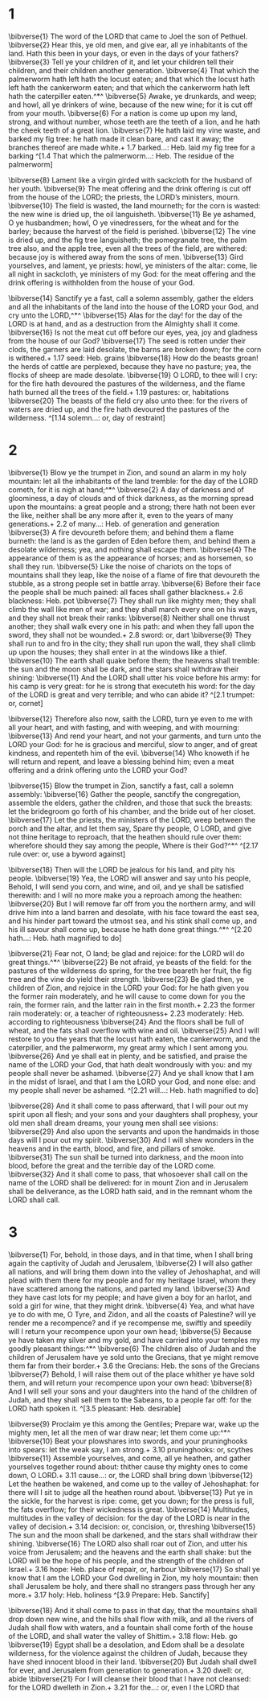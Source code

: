 # 1 
\bibverse{1} The word of the LORD that came to Joel the son of Pethuel. \bibverse{2} Hear this, ye old men, and give ear, all ye inhabitants of the land. Hath this been in your days, or even in the days of your fathers? \bibverse{3} Tell ye your children of it, and let your children tell their children, and their children another generation. \bibverse{4} That which the palmerworm hath left hath the locust eaten; and that which the locust hath left hath the cankerworm eaten; and that which the cankerworm hath left hath the caterpiller eaten.^*^ \bibverse{5} Awake, ye drunkards, and weep; and howl, all ye drinkers of wine, because of the new wine; for it is cut off from your mouth. \bibverse{6} For a nation is come up upon my land, strong, and without number, whose teeth are the teeth of a lion, and he hath the cheek teeth of a great lion. \bibverse{7} He hath laid my vine waste, and barked my fig tree: he hath made it clean bare, and cast it away; the branches thereof are made white.+ 1.7 barked…: Heb. laid my fig tree for a barking 
^[1.4 That which the palmerworm…: Heb. The residue of the palmerworm]

\bibverse{8} Lament like a virgin girded with sackcloth for the husband of her youth. \bibverse{9} The meat offering and the drink offering is cut off from the house of the LORD; the priests, the LORD’s ministers, mourn. \bibverse{10} The field is wasted, the land mourneth; for the corn is wasted: the new wine is dried up, the oil languisheth. \bibverse{11} Be ye ashamed, O ye husbandmen; howl, O ye vinedressers, for the wheat and for the barley; because the harvest of the field is perished. \bibverse{12} The vine is dried up, and the fig tree languisheth; the pomegranate tree, the palm tree also, and the apple tree, even all the trees of the field, are withered: because joy is withered away from the sons of men. \bibverse{13} Gird yourselves, and lament, ye priests: howl, ye ministers of the altar: come, lie all night in sackcloth, ye ministers of my God: for the meat offering and the drink offering is withholden from the house of your God. 

\bibverse{14} Sanctify ye a fast, call a solemn assembly, gather the elders and all the inhabitants of the land into the house of the LORD your God, and cry unto the LORD,^*^ \bibverse{15} Alas for the day! for the day of the LORD is at hand, and as a destruction from the Almighty shall it come. \bibverse{16} Is not the meat cut off before our eyes, yea, joy and gladness from the house of our God? \bibverse{17} The seed is rotten under their clods, the garners are laid desolate, the barns are broken down; for the corn is withered.+ 1.17 seed: Heb. grains \bibverse{18} How do the beasts groan! the herds of cattle are perplexed, because they have no pasture; yea, the flocks of sheep are made desolate. \bibverse{19} O LORD, to thee will I cry: for the fire hath devoured the pastures of the wilderness, and the flame hath burned all the trees of the field.+ 1.19 pastures: or, habitations \bibverse{20} The beasts of the field cry also unto thee: for the rivers of waters are dried up, and the fire hath devoured the pastures of the wilderness.
^[1.14 solemn…: or, day of restraint] 

# 2 
\bibverse{1} Blow ye the trumpet in Zion, and sound an alarm in my holy mountain: let all the inhabitants of the land tremble: for the day of the LORD cometh, for it is nigh at hand;^*^ \bibverse{2} A day of darkness and of gloominess, a day of clouds and of thick darkness, as the morning spread upon the mountains: a great people and a strong; there hath not been ever the like, neither shall be any more after it, even to the years of many generations.+ 2.2 of many…: Heb. of generation and generation \bibverse{3} A fire devoureth before them; and behind them a flame burneth: the land is as the garden of Eden before them, and behind them a desolate wilderness; yea, and nothing shall escape them. \bibverse{4} The appearance of them is as the appearance of horses; and as horsemen, so shall they run. \bibverse{5} Like the noise of chariots on the tops of mountains shall they leap, like the noise of a flame of fire that devoureth the stubble, as a strong people set in battle array. \bibverse{6} Before their face the people shall be much pained: all faces shall gather blackness.+ 2.6 blackness: Heb. pot \bibverse{7} They shall run like mighty men; they shall climb the wall like men of war; and they shall march every one on his ways, and they shall not break their ranks: \bibverse{8} Neither shall one thrust another; they shall walk every one in his path: and when they fall upon the sword, they shall not be wounded.+ 2.8 sword: or, dart \bibverse{9} They shall run to and fro in the city; they shall run upon the wall, they shall climb up upon the houses; they shall enter in at the windows like a thief. \bibverse{10} The earth shall quake before them; the heavens shall tremble: the sun and the moon shall be dark, and the stars shall withdraw their shining: \bibverse{11} And the LORD shall utter his voice before his army: for his camp is very great: for he is strong that executeth his word: for the day of the LORD is great and very terrible; and who can abide it? 
^[2.1 trumpet: or, cornet]

\bibverse{12} Therefore also now, saith the LORD, turn ye even to me with all your heart, and with fasting, and with weeping, and with mourning: \bibverse{13} And rend your heart, and not your garments, and turn unto the LORD your God: for he is gracious and merciful, slow to anger, and of great kindness, and repenteth him of the evil. \bibverse{14} Who knoweth if he will return and repent, and leave a blessing behind him; even a meat offering and a drink offering unto the LORD your God? 

\bibverse{15} Blow the trumpet in Zion, sanctify a fast, call a solemn assembly: \bibverse{16} Gather the people, sanctify the congregation, assemble the elders, gather the children, and those that suck the breasts: let the bridegroom go forth of his chamber, and the bride out of her closet. \bibverse{17} Let the priests, the ministers of the LORD, weep between the porch and the altar, and let them say, Spare thy people, O LORD, and give not thine heritage to reproach, that the heathen should rule over them: wherefore should they say among the people, Where is their God?^*^ 
^[2.17 rule over: or, use a byword against]

\bibverse{18} Then will the LORD be jealous for his land, and pity his people. \bibverse{19} Yea, the LORD will answer and say unto his people, Behold, I will send you corn, and wine, and oil, and ye shall be satisfied therewith: and I will no more make you a reproach among the heathen: \bibverse{20} But I will remove far off from you the northern army, and will drive him into a land barren and desolate, with his face toward the east sea, and his hinder part toward the utmost sea, and his stink shall come up, and his ill savour shall come up, because he hath done great things.^*^ 
^[2.20 hath…: Heb. hath magnified to do]

\bibverse{21} Fear not, O land; be glad and rejoice: for the LORD will do great things.^*^ \bibverse{22} Be not afraid, ye beasts of the field: for the pastures of the wilderness do spring, for the tree beareth her fruit, the fig tree and the vine do yield their strength. \bibverse{23} Be glad then, ye children of Zion, and rejoice in the LORD your God: for he hath given you the former rain moderately, and he will cause to come down for you the rain, the former rain, and the latter rain in the first month.+ 2.23 the former rain moderately: or, a teacher of righteousness+ 2.23 moderately: Heb. according to righteousness \bibverse{24} And the floors shall be full of wheat, and the fats shall overflow with wine and oil. \bibverse{25} And I will restore to you the years that the locust hath eaten, the cankerworm, and the caterpiller, and the palmerworm, my great army which I sent among you. \bibverse{26} And ye shall eat in plenty, and be satisfied, and praise the name of the LORD your God, that hath dealt wondrously with you: and my people shall never be ashamed. \bibverse{27} And ye shall know that I am in the midst of Israel, and that I am the LORD your God, and none else: and my people shall never be ashamed. 
^[2.21 will…: Heb. hath magnified to do]

\bibverse{28} And it shall come to pass afterward, that I will pour out my spirit upon all flesh; and your sons and your daughters shall prophesy, your old men shall dream dreams, your young men shall see visions: \bibverse{29} And also upon the servants and upon the handmaids in those days will I pour out my spirit. \bibverse{30} And I will shew wonders in the heavens and in the earth, blood, and fire, and pillars of smoke. \bibverse{31} The sun shall be turned into darkness, and the moon into blood, before the great and the terrible day of the LORD come. \bibverse{32} And it shall come to pass, that whosoever shall call on the name of the LORD shall be delivered: for in mount Zion and in Jerusalem shall be deliverance, as the LORD hath said, and in the remnant whom the LORD shall call. 

# 3 
\bibverse{1} For, behold, in those days, and in that time, when I shall bring again the captivity of Judah and Jerusalem, \bibverse{2} I will also gather all nations, and will bring them down into the valley of Jehoshaphat, and will plead with them there for my people and for my heritage Israel, whom they have scattered among the nations, and parted my land. \bibverse{3} And they have cast lots for my people; and have given a boy for an harlot, and sold a girl for wine, that they might drink. \bibverse{4} Yea, and what have ye to do with me, O Tyre, and Zidon, and all the coasts of Palestine? will ye render me a recompence? and if ye recompense me, swiftly and speedily will I return your recompence upon your own head; \bibverse{5} Because ye have taken my silver and my gold, and have carried into your temples my goodly pleasant things:^*^ \bibverse{6} The children also of Judah and the children of Jerusalem have ye sold unto the Grecians, that ye might remove them far from their border.+ 3.6 the Grecians: Heb. the sons of the Grecians \bibverse{7} Behold, I will raise them out of the place whither ye have sold them, and will return your recompence upon your own head: \bibverse{8} And I will sell your sons and your daughters into the hand of the children of Judah, and they shall sell them to the Sabeans, to a people far off: for the LORD hath spoken it. 
^[3.5 pleasant: Heb. desirable]

\bibverse{9} Proclaim ye this among the Gentiles; Prepare war, wake up the mighty men, let all the men of war draw near; let them come up:^*^ \bibverse{10} Beat your plowshares into swords, and your pruninghooks into spears: let the weak say, I am strong.+ 3.10 pruninghooks: or, scythes \bibverse{11} Assemble yourselves, and come, all ye heathen, and gather yourselves together round about: thither cause thy mighty ones to come down, O LORD.+ 3.11 cause…: or, the LORD shall bring down \bibverse{12} Let the heathen be wakened, and come up to the valley of Jehoshaphat: for there will I sit to judge all the heathen round about. \bibverse{13} Put ye in the sickle, for the harvest is ripe: come, get you down; for the press is full, the fats overflow; for their wickedness is great. \bibverse{14} Multitudes, multitudes in the valley of decision: for the day of the LORD is near in the valley of decision.+ 3.14 decision: or, concision, or, threshing \bibverse{15} The sun and the moon shall be darkened, and the stars shall withdraw their shining. \bibverse{16} The LORD also shall roar out of Zion, and utter his voice from Jerusalem; and the heavens and the earth shall shake: but the LORD will be the hope of his people, and the strength of the children of Israel.+ 3.16 hope: Heb. place of repair, or, harbour \bibverse{17} So shall ye know that I am the LORD your God dwelling in Zion, my holy mountain: then shall Jerusalem be holy, and there shall no strangers pass through her any more.+ 3.17 holy: Heb. holiness 
^[3.9 Prepare: Heb. Sanctify]

\bibverse{18} And it shall come to pass in that day, that the mountains shall drop down new wine, and the hills shall flow with milk, and all the rivers of Judah shall flow with waters, and a fountain shall come forth of the house of the LORD, and shall water the valley of Shittim.+ 3.18 flow: Heb. go \bibverse{19} Egypt shall be a desolation, and Edom shall be a desolate wilderness, for the violence against the children of Judah, because they have shed innocent blood in their land. \bibverse{20} But Judah shall dwell for ever, and Jerusalem from generation to generation.+ 3.20 dwell: or, abide \bibverse{21} For I will cleanse their blood that I have not cleansed: for the LORD dwelleth in Zion.+ 3.21 for the…: or, even I the LORD that 